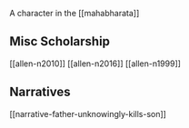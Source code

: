 A character in the [[mahabharata]]

## Misc Scholarship
[[allen-n2010]]
[[allen-n2016]]
[[allen-n1999]]

## Narratives
[[narrative-father-unknowingly-kills-son]]